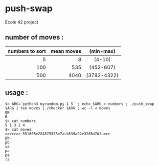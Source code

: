 # push-swap
Ecole 42 project
## number of moves :
| numbers to sort | mean moves | (min-max)|
|---------:|------------:|:----------:|
| 5 | 8 | (4-10) |
| 100 | 535 | (452-607) |
| 500  | 4040 | (3782-4322) |
   
## usage :
```
$> ARG=`python3 myrandom.py 1 5` ; echo $ARG > numbers ; ./push_swap $ARG | tee moves |./checker $ARG ; wc -l < moves 
OK
6
$> cat numbers
5 1 3 2 4
$> cat moves
>>>>>>> 551808e284575328e7acb539a92e3208d7dfaece
pb
pb
sa
pa
pa
ra
```
